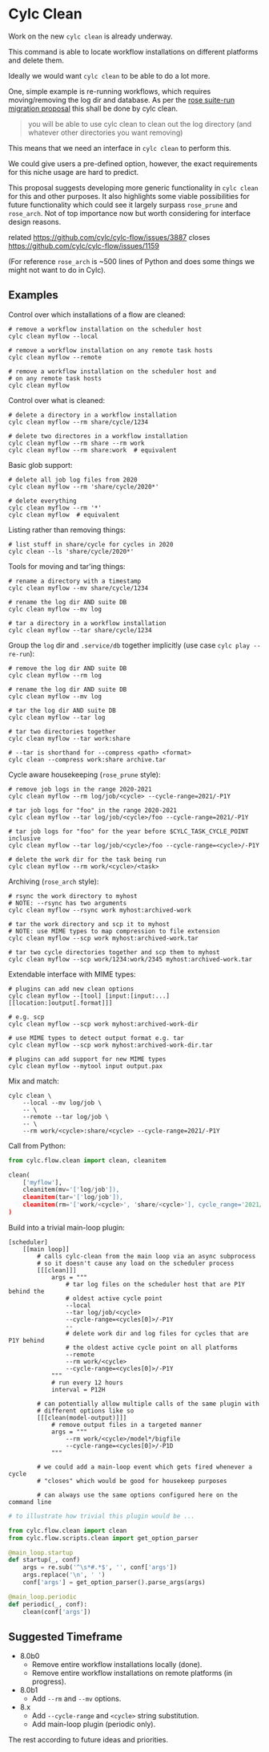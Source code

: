 # Cylc Clean

Work on the new `cylc clean` is already underway.

This command is able to locate workflow installations on different platforms
and delete them.

Ideally we would want `cylc clean` to be able to do a lot more.

One, simple example is re-running workflows, which requires moving/removing the
log dir and database. As per the
[rose suite-run migration proposal](https://cylc.github.io/cylc-admin/proposal-rose-suite-run.html#cli-changes)
this shall be done by cylc clean.

> you will be able to use cylc clean to clean out the log directory
> (and whatever other directories you want removing)

This means that we need an interface in `cylc clean` to perform this.

We could give users a pre-defined option, however, the exact requirements for
this niche usage are hard to predict.

This proposal suggests developing more generic functionality in `cylc clean`
for this and other purposes. It also highlights some viable possibilities for
future functionality which could see it largely surpass `rose_prune` and
`rose_arch`. Not of top importance now but worth considering for interface
design reasons.

related https://github.com/cylc/cylc-flow/issues/3887
closes https://github.com/cylc/cylc-flow/issues/1159

(For reference `rose_arch` is ~500 lines of Python and does some things we
might not want to do in Cylc).

## Examples

Control over which installations of a flow are cleaned:

```
# remove a workflow installation on the scheduler host
cylc clean myflow --local

# remove a workflow installation on any remote task hosts
cylc clean myflow --remote

# remove a workflow installation on the scheduler host and
# on any remote task hosts
cylc clean myflow
```

Control over what is cleaned:

```
# delete a directory in a workflow installation
cylc clean myflow --rm share/cycle/1234

# delete two directores in a workflow installation
cylc clean myflow --rm share --rm work
cylc clean myflow --rm share:work  # equivalent
```

Basic glob support:

```
# delete all job log files from 2020
cylc clean myflow --rm 'share/cycle/2020*'

# delete everything
cylc clean myflow --rm '*'
cylc clean myflow  # equivalent
```

Listing rather than removing things:

```
# list stuff in share/cycle for cycles in 2020
cylc clean --ls 'share/cycle/2020*'
```

Tools for moving and tar'ing things:

```
# rename a directory with a timestamp
cylc clean myflow --mv share/cycle/1234

# rename the log dir AND suite DB
cylc clean myflow --mv log

# tar a directory in a workflow installation
cylc clean myflow --tar share/cycle/1234
```

Group the `log` dir and `.service/db` together implicitly
(use case `cylc play --re-run`):

```
# remove the log dir AND suite DB
cylc clean myflow --rm log

# rename the log dir AND suite DB
cylc clean myflow --mv log

# tar the log dir AND suite DB
cylc clean myflow --tar log

# tar two directories together
cylc clean myflow --tar work:share

# --tar is shorthand for --compress <path> <format>
cylc clean --compress work:share archive.tar
```

Cycle aware housekeeping (`rose_prune` style):

```
# remove job logs in the range 2020-2021
cylc clean myflow --rm log/job/<cycle> --cycle-range=2021/-P1Y

# tar job logs for "foo" in the range 2020-2021
cylc clean myflow --tar log/job/<cycle>/foo --cycle-range=2021/-P1Y

# tar job logs for "foo" for the year before $CYLC_TASK_CYCLE_POINT inclusive
cylc clean myflow --tar log/job/<cycle>/foo --cycle-range=<cycle>/-P1Y

# delete the work dir for the task being run
cylc clean myflow --rm work/<cycle>/<task>
```

Archiving (`rose_arch` style):

```
# rsync the work directory to myhost
# NOTE: --rsync has two arguments
cylc clean myflow --rsync work myhost:archived-work

# tar the work directory and scp it to myhost
# NOTE: use MIME types to map compression to file extension
cylc clean myflow --scp work myhost:archived-work.tar

# tar two cycle directories together and scp them to myhost
cylc clean myflow --scp work/1234:work/2345 myhost:archived-work.tar
```

Extendable interface with MIME types:

```
# plugins can add new clean options
cylc clean myflow --[tool] [input:[input:...] [[location:]output[.format]]]

# e.g. scp
cylc clean myflow --scp work myhost:archived-work-dir

# use MIME types to detect output format e.g. tar
cylc clean myflow --scp work myhost:archived-work-dir.tar

# plugins can add support for new MIME types
cylc clean myflow --mytool input output.pax
```

Mix and match:

```
cylc clean \
    --local --mv log/job \
    -- \
    --remote --tar log/job \
    -- \
    --rm work/<cycle>:share/<cycle> --cycle-range=2021/-P1Y
```

Call from Python:

```python
from cylc.flow.clean import clean, cleanitem

clean(
    ['myflow'],
    cleanitem(mv='['log/job']),
    cleanitem(tar='['log/job']),
    cleanitem(rm='['work/<cycle>', 'share/<cycle>'], cycle_range='2021/-P1Y')
)
```

Build into a trivial main-loop plugin:

```
[scheduler]
    [[main loop]]
        # calls cylc-clean from the main loop via an async subprocess
        # so it doesn't cause any load on the scheduler process
        [[[clean]]]
            args = """
                # tar log files on the scheduler host that are P1Y behind the
                # oldest active cycle point
                --local
                --tar log/job/<cycle>
                --cycle-range=<cycles[0]>/-P1Y
                --
                # delete work dir and log files for cycles that are P1Y behind
                # the oldest active cycle point on all platforms
                --remote
                --rm work/<cycle>
                --cycle-range=<cycles[0]>/-P1Y
            """
            # run every 12 hours
            interval = P12H

        # can potentially allow multiple calls of the same plugin with
        # different options like so
        [[[clean(model-output)]]]
            # remove output files in a targeted manner
            args = """
                --rm work/<cycle>/model*/bigfile
                --cycle-range=<cycles[0]>/-P1D
            """

        # we could add a main-loop event which gets fired whenever a cycle
        # "closes" which would be good for housekeep purposes

        # can always use the same options configured here on the command line
```

```python
# to illustrate how trivial this plugin would be ...

from cylc.flow.clean import clean
from cylc.flow.scripts.clean import get_option_parser

@main_loop.startup
def startup(_, conf)
    args = re.sub('^\s*#.*$', '', conf['args'])
    args.replace('\n', ' ')
    conf['args'] = get_option_parser().parse_args(args)

@main_loop.periodic
def periodic(_, conf):
    clean(conf['args'])
```

## Suggested Timeframe

* 8.0b0
  * Remove entire workflow installations locally (done).
  * Remove entire workflow installations on remote platforms (in progress).
* 8.0b1
  * Add `--rm` and `--mv` options.
* 8.x
  * Add `--cycle-range` and `<cycle>` string substitution.
  * Add main-loop plugin (periodic only).

The rest according to future ideas and priorities.
